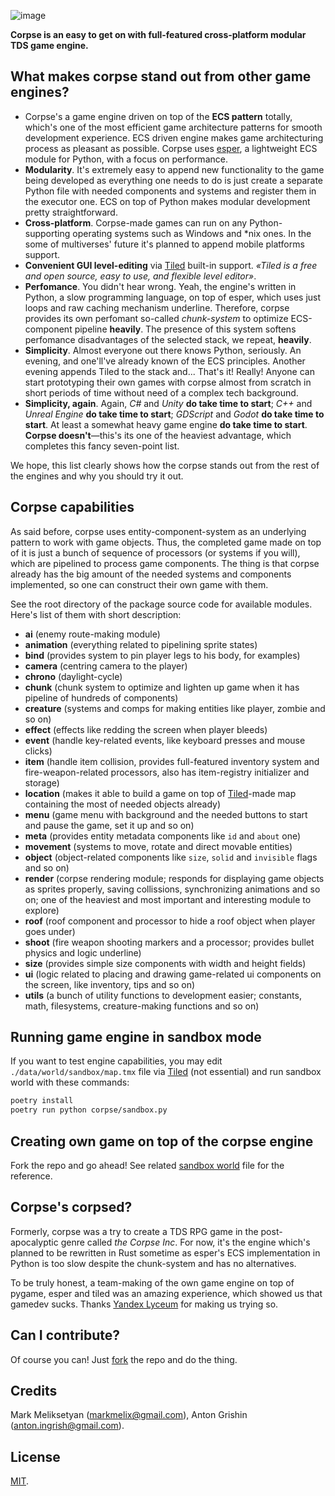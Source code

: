 ![image](https://user-images.githubusercontent.com/104511335/214185748-a3026176-3d4d-4bbd-bf38-dabc50aae0c1.png)

**Corpse is an easy to get on with full-featured cross-platform modular TDS game engine.**

## What makes corpse stand out from other game engines?

- Corpse's a game engine driven on top of the **ECS pattern** totally, which's one of the most efficient game architecture patterns for smooth development experience. ECS driven engine makes game architecturing process as pleasant as possible. Corpse uses [esper](https://github.com/benmoran56/esper), a lightweight ECS module for Python, with a focus on performance.
- **Modularity**. It's extremely easy to append new functionality to the game being developed as everything one needs to do is just create a separate Python file with needed components and systems and register them in the executor one. ECS on top of Python makes modular development pretty straightforward.
- **Cross-platform**. Corpse-made games can run on any Python-supporting operating systems such as Windows and *nix ones. In the some of multiverses' future it's planned to append mobile platforms support.
- **Convenient GUI level-editing** via [Tiled](https://www.mapeditor.org/) built-in support. _«Tiled is a free and open source, easy to use, and flexible level editor»_.
- **Perfomance**. You didn't hear wrong. Yeah, the engine's written in Python, a slow programming language, on top of esper, which uses just loops and raw caching mechanism underline. Therefore, corpse provides its own perfomant so-called _chunk-system_ to optimize ECS-component pipeline **heavily**. The presence of this system softens perfomance disadvantages of the selected stack, we repeat, **heavily**.
- **Simplicity**. Almost everyone out there knows Python, seriously. An evening, and one'll've already known of the ECS principles. Another evening appends Tiled to the stack and... That's it! Really! Anyone can start prototyping their own games with corpse almost from scratch in short periods of time without need of a complex tech background.
- **Simplicity, again**. Again, _C#_ and _Unity_ **do take time to start**; _C++_ and _Unreal Engine_ **do take time to start**; _GDScript_ and _Godot_ **do take time to start**. At least a somewhat heavy game engine **do take time to start**. **Corpse doesn't**—this's its one of the heaviest advantage, which completes this fancy seven-point list.

We hope, this list clearly shows how the corpse stands out from the rest of the engines and why you should try it out.

## Corpse capabilities

As said before, corpse uses entity-component-system as an underlying pattern to work with game objects. Thus, the completed game made on top of it is just a bunch of sequence of processors (or systems if you will), which are pipelined to process game components. The thing is that corpse already has the big amount of the needed systems and components implemented, so one can construct their own game with them.

See the root directory of the package source code for available modules. Here's list of them with short description:
- **ai** (enemy route-making module)
- **animation** (everything related to pipelining sprite states)
- **bind** (provides system to pin player legs to his body, for examples)
- **camera** (centring camera to the player)
- **chrono** (daylight-cycle)
- **chunk** (chunk system to optimize and lighten up game when it has pipeline of hundreds of components)
- **creature** (systems and comps for making entities like player, zombie and so on)
- **effect** (effects like redding the screen when player bleeds)
- **event** (handle key-related events, like keyboard presses and mouse clicks)
- **item** (handle item collision, provides full-featured inventory system and fire-weapon-related processors, also has item-registry initializer and storage)
- **location** (makes it able to build a game on top of [Tiled](https://www.mapeditor.org)-made map containing the most of needed objects already)
- **menu** (game menu with background and the needed buttons to start and pause the game, set it up and so on)
- **meta** (provides entity metadata components like `id` and `about` one)
- **movement** (systems to move, rotate and direct movable entities)
- **object** (object-related components like `size`, `solid` and `invisible` flags and so on)
- **render** (corpse rendering module; responds for displaying game objects as sprites properly, saving collissions, synchronizing animations and so on; one of the heaviest and most important and interesting module to explore)
- **roof** (roof component and processor to hide a roof object when player  goes under)
- **shoot** (fire weapon shooting markers and a processor; provides bullet physics and logic underline)
- **size** (provides simple size components with width and height fields)
- **ui** (logic related to placing and drawing game-related ui components on the screen, like inventory, tips and so on)
- **utils** (a bunch of utility functions to development easier; constants, math, filesystems, creature-making functions and so on)

## Running game engine in sandbox mode

If you want to test engine capabilities, you may edit `./data/world/sandbox/map.tmx` file via [Tiled](https://www.mapeditor.org/) (not essential) and run sandbox world with these commands:

``` sh
poetry install
poetry run python corpse/sandbox.py
```

## Creating own game on top of the corpse engine

Fork the repo and go ahead! See related [sandbox world](./corpse/sandbox.py) file for the reference.

## Corpse's corpsed?

Formerly, corpse was a try to create a TDS RPG game in the post-apocalyptic genre called *the Corpse Inc*. For now, it's the engine which's planned to be rewritten in Rust sometime as esper's ECS implementation in Python is too slow despite the chunk-system and has no alternatives.

To be truly honest, a team-making of the own game engine on top of pygame, esper and tiled was an amazing experience, which showed us that gamedev sucks. Thanks [Yandex Lyceum](https://lyceum.yandex.ru/) for making us trying so.

## Can I contribute?

Of course you can! Just [fork](https://github.com/markmelix/corpse/fork) the repo and do the thing.

## Credits

Mark Meliksetyan (<markmelix@gmail.com>), Anton Grishin (<anton.ingrish@gmail.com>).

## License

[MIT](./LICENSE).
